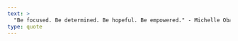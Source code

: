 ```yaml
---
text: >
  "Be focused. Be determined. Be hopeful. Be empowered." - Michelle Obama
type: quote
---
```

